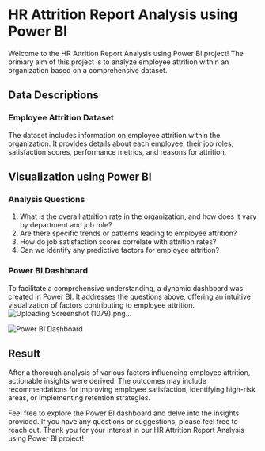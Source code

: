 # HR Attrition Report Analysis using Power BI

Welcome to the HR Attrition Report Analysis using Power BI project! The primary aim of this project is to analyze employee attrition within an organization based on a comprehensive dataset.

## Data Descriptions

### Employee Attrition Dataset
The dataset includes information on employee attrition within the organization. It provides details about each employee, their job roles, satisfaction scores, performance metrics, and reasons for attrition.

## Visualization using Power BI

### Analysis Questions
1. What is the overall attrition rate in the organization, and how does it vary by department and job role?
2. Are there specific trends or patterns leading to employee attrition?
3. How do job satisfaction scores correlate with attrition rates?
4. Can we identify any predictive factors for employee attrition?

### Power BI Dashboard
To facilitate a comprehensive understanding, a dynamic dashboard was created in Power BI. It addresses the questions above, offering an intuitive visualization of factors contributing to employee attrition.
![Uploading Screenshot (1079).png…]()

![Power BI Dashboard](https://github.com/your-username/your-repository/assets/path/to/your/image.png)

## Result

After a thorough analysis of various factors influencing employee attrition, actionable insights were derived. The outcomes may include recommendations for improving employee satisfaction, identifying high-risk areas, or implementing retention strategies.

Feel free to explore the Power BI dashboard and delve into the insights provided. If you have any questions or suggestions, please feel free to reach out. Thank you for your interest in our HR Attrition Report Analysis using Power BI project!
